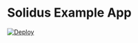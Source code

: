   # Solidus Example App

  [![Deploy](https://www.herokucdn.com/deploy/button.svg)](https://heroku.com/deploy?template=https://github.com/UribeNelson/solidus-example-app)
